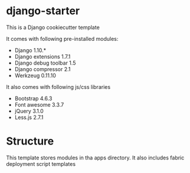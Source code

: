 # django-starter

This is a Django cookiecutter template

It comes with following pre-installed modules:
* Django 1.10.*
* Django extensions 1.7.1
* Django debug toolbar 1.5
* Django compressor 2.1
* Werkzeug 0.11.10

It also comes with following js/css libraries
* Bootstrap 4.6.3
* Font awesome 3.3.7
* jQuery 3.1.0
* Less.js 2.7.1

# Structure

This template stores modules in tha apps directory.
It also includes fabric deployment script templates

